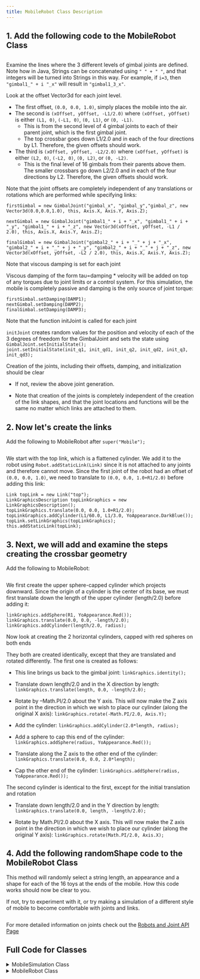 ```yaml
---
title: MobileRobot Class Description
---
```


## 1. Add the following code to the MobileRobot Class

<pre><code data-url-index="0" data-snippet="multipleportions" data-portions='[["public MobileRobot()","\n\n"],["// create first gimbal joint","/\*\*"]]' id="MobileRobotConstructor"></code></pre>

Examine the lines where the 3 different levels of gimbal joints are defined. Note how in Java, Strings can be concatenated using `" " + " "`, and that integers will be turned into Strings in this way. For example, if `i=3`, then `"gimbal1_" + i "_x"` will result in `"gimbal1_3_x"`.
   
   Look at the offset Vector3d for each joint level. 
   
   * The first offset, `(0.0, 0.0, 1.0)`, simply places the mobile into the air. 
   * The second is `(xOffset, yOffset, -L1/2.0)` where `(xOffset, yOffset)` is either `(L1, 0)`, `(-L1, 0)`, `(0, L1)`, or `(0, -L1)`. 
       * This is from the second level of 4 gimbal joints to each of their parent joint, which is the first gimbal joint. 
       * The top crossbar goes down L1/2.0 and in each of the four directions by L1. Therefore, the given offsets should work. 
   * The third is `(xOffset, yOffset, -L2/2.0)` where `(xOffset, yOffset)` is either `(L2, 0)`, `(-L2, 0)`, `(0, L2)`, or `(0, -L2)`.
       * This is the final level of 16 gimbals from their parents above them. The smaller crossbars go down L2/2.0 and in each of the four directions by L2. Therefore, the given offsets should work. 
   
   
   
Note that the joint offsets are completely independent of any translations or rotations which are performed while specifying links:
   
   `firstGimbal = new GimbalJoint("gimbal_x", "gimbal_y","gimbal_z", new Vector3d(0.0,0.0,1.0), this, Axis.X, Axis.Y, Axis.Z);`  
   
   `nextGimbal = new GimbalJoint("gimbal1_" + i + "_x", "gimbal1_" + i + "_y", "gimbal1_" + i + "_z", new Vector3d(xOffset, yOffset, -L1 / 2.0), this, Axis.X, Axis.Y, Axis.Z);`  
   
   `finalGimbal = new GimbalJoint("gimbal2_" + i + "_" + j + "_x", "gimbal2_" + i + "_" + j + "_y", "gimbal2_" + i + "_" + j + "_z", new Vector3d(xOffset, yOffset, -L2 / 2.0), this, Axis.X, Axis.Y, Axis.Z);`
    
    
Note that viscous damping is set for each joint

   Viscous damping of the form tau=damping * velocity will be added on top of any torques due to joint limits or a control system. For this simulation, the mobile is completely passive and damping is the only source of joint torque:
   
   `firstGimbal.setDamping(DAMP1);`  
   `nextGimbal.setDamping(DAMP2);`  
   `finalGimbal.setDamping(DAMP3);`
    
    
    
Note that the function initJoint is called for each joint

   `initJoint` creates random values for the position and velocity of each of the 3 degrees of freedom for the GimbalJoint and sets the state using `GimbalJoint.setInitialState();`  
   `joint.setInitialState(init_q1, init_qd1, init_q2, init_qd2, init_q3, init_qd3);`
   
   
   
Creation of the joints, including their offsets, damping, and initialization should be clear

   * If not, review the above joint generation.
   
   * Note that creation of the joints is completely independent of the creation of the link shapes, and that the joint locations and functions will be the same no matter which links are attached to them.
   

## 2. Now let's create the links
   Add the following to MobileRobot after `super("Mobile");`
   
<pre><code data-url-index="0" data-snippet="portion" data-start="// Create the top" data-end="// create first gimbal joint at the top of the mobile" id="MobileRobotCreateLinks"></code></pre>

We start with the top link, which is a flattened cylinder.
We add it to the robot using `Robot.addStaticLink(Link)` since it is not attached to any joints and therefore cannot move.
Since the first joint of the robot had an offset of `(0.0, 0.0, 1.0)`, we need to translate to `(0.0, 0.0, 1.0+R1/2.0)` before adding this link:

   `Link topLink = new Link("top");`      
   `LinkGraphicsDescription topLinkGraphics = new LinkGraphicsDescription();`  
   `topLinkGraphics.translate(0.0, 0.0, 1.0+R1/2.0);`  
   `topLinkGraphics.addCylinder(L1/60.0, L1/3.0, YoAppearance.DarkBlue());`  
   `topLink.setLinkGraphics(topLinkGraphics);`  
   `this.addStaticLink(topLink);`


## 3. Next, we will add and examine the steps creating the crossbar geometry
   Add the following to MobileRobot:
<pre><code data-url-index="0" data-snippet="portion" data-start="/**&#10    * Creates a cross bar link from the given parameters." data-end=" /**&#10    *" id="MobileRobotCrossBar"></code></pre>

We first create the upper sphere-capped cylinder which projects downward. Since the origin of a cylinder is the center of its base, we must first translate down the length of the upper cylinder (length/2.0) before adding it:
   
   `linkGraphics.addSphere(R1, YoAppearance.Red());`  
   `linkGraphics.translate(0.0, 0.0, -length/2.0);`   
   `linkGraphics.addCylinder(length/2.0, radius);`  

Now look at creating the 2 horizontal cylinders, capped with red spheres on both ends

They both are created identically, except that they are translated and rotated differently. The first one is created as follows:
      
   * This line brings us back to the gimbal joint: `linkGraphics.identity();`   
 
   * Translate down length/2.0 and in the X direction by length: `linkGraphics.translate(length, 0.0, -length/2.0);`   
      
   * Rotate by –Math.PI/2.0 about the Y axis. This will now make the Z axis point in the direction in which we wish to place our cylinder (along the original X axis): `linkGraphics.rotate(-Math.PI/2.0, Axis.Y);`
       
   * Add the cylinder: `linkGraphics.addCylinder(2.0*length, radius);`
        
   * Add a sphere to cap this end of the cylinder: `linkGraphics.addSphere(radius, YoAppearance.Red());`
            
   * Translate along the Z axis to the other end of the cylinder: `linkGraphics.translate(0.0, 0.0, 2.0*length);`
       
   * Cap the other end of the cylinder: `linkGraphics.addSphere(radius, YoAppearance.Red());`


The second cylinder is identical to the first, except for the initial translation and rotation
       
   * Translate down length/2.0 and in the Y direction by length: `linkGraphics.translate(0.0, length, -length/2.0);`
       
   * Rotate by Math.PI/2.0 about the X axis. This will now make the Z axis point in the direction in which we wish to place our cylinder (along the original Y axis): `linkGraphics.rotate(Math.PI/2.0, Axis.X);`
   
   
## 4. Add the following randomShape code to the MobileRobot Class

This method will randomly select a string length, an appearance and a shape for each of the 16 toys at the ends of the mobile. How this code works should now be clear to you.

If not, try to experiment with it, or try making a simulation of a different style of mobile to become comfortable with joints and links.

<pre><code data-url-index="0" data-snippet="portion" data-start="/**&#10    * Generates a random link shape with a thin cylinder" id="MobileRobotRandomShape"></code></pre>


For more detailed information on joints check out the [Robots and Joint API Page](https://ihmcroboticsdocs.github.io/simulation-construction-set/docs/01-definition-robot.html)


## Full Code for Classes
<details>
<summary>MobileSimulation Class</summary>
<pre><code data-url-index="1" data-snippet="complete" id="MobileSimClass"></code></pre>
</details>

<details>
<summary>MobileRobot Class</summary>
<pre><code data-url-index="0" data-snippet="complete" id="MobileRobotClass"></code></pre>
</details>

<script src="https://rawgit.com/ihmcroboticsdocs/simulation-construction-set/master/websitedocs/website/static/snippetautomation/codesnippets.js" id="snippetscript" sources=Array.of("https://rawgit.com/ihmcrobotics/ihmc-open-robotics-software/master/example-simulations/src/main/java/us/ihmc/exampleSimulations/mobile/MobileRobot.java","https://rawgit.com/ihmcrobotics/ihmc-open-robotics-software/master/example-simulations/src/main/java/us/ihmc/exampleSimulations/mobile/MobileSimulation.java")></script>

